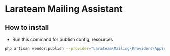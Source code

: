 # Larateam Mailing Assistant
## How to install
- Run this command for publish config, resources
```bash
php artisan vendor:publish --provider="Larateam\Mailing\Providers\AppServiceProvider"
```
